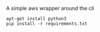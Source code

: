 A simple aws wrapper around the cli
    
    apt-get install python3
    pip install -r requirements.txt
